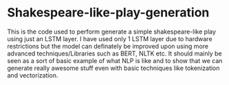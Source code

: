 # Shakespeare-like-play-generation
This is the code used to perform generate a simple shakespeare-like play using just an LSTM layer.
I have used only 1 LSTM layer due to hardware restrictions but the model can definately be improved upon using more advanced techniques/Libraries such as BERT, NLTK etc.
It should mainly be seen as a sort of basic example of what NLP is like and to show that we can generate really awesome stuff even with basic techniques like tokenization and vectorization.
